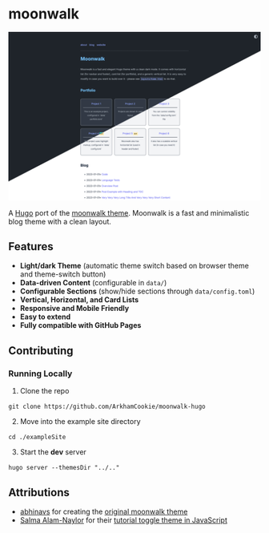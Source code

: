 # moonwalk
<!-- markdownlint-disable MD029 -->

![moonwalk screenshots (of both modes)](https://raw.githubusercontent.com/ArkhamCookie/moonwalk-hugo/refs/heads/main/images/tn.png)

A [Hugo](https://gohugo.io) port of the [moonwalk theme](https://github.com/abhinavs/moonwalk).
Moonwalk is a fast and minimalistic blog theme with a clean layout.

## Features

- **Light/dark Theme** (automatic theme switch based on browser theme and theme-switch button)
- **Data-driven Content** (configurable in `data/`)
- **Configurable Sections** (show/hide sections through `data/config.toml`)
- **Vertical, Horizontal, and Card Lists**
- **Responsive and Mobile Friendly**
- **Easy to extend**
- **Fully compatible with GitHub Pages**

## Contributing

### Running Locally

1. Clone the repo

```text
git clone https://github.com/ArkhamCookie/moonwalk-hugo
```

2. Move into the example site directory

```text
cd ./exampleSite
```

3. Start the **dev** server

```text
hugo server --themesDir "../.."
```

## Attributions

- [abhinavs](https://github.com/abhinavs) for creating the [original moonwalk theme](https://github.com/abhinavs/moonwalk)
- [Salma Alam-Naylor](https://whitep4nth3r.com/) for their [tutorial toggle theme in JavaScript](https://whitep4nth3r.com/blog/best-light-dark-mode-theme-toggle-javascript/)
